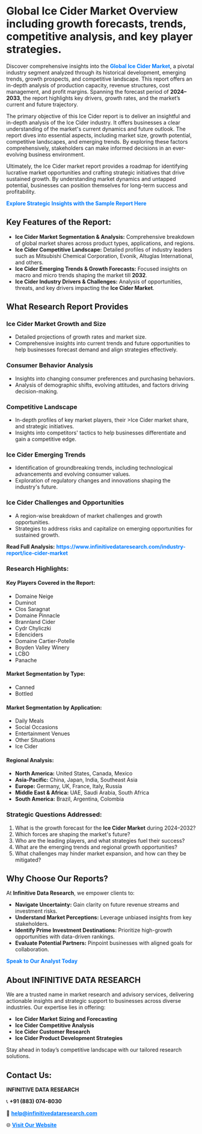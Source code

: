 <h1>Global Ice Cider Market Overview including growth forecasts, trends, competitive analysis, and key player strategies.</h1>
<p>
Discover comprehensive insights into the 
<a href="https://www.infinitivedataresearch.com/industry-report/ice-cider-market" rel="dofollow" style="color: #007BFF; text-decoration: none;"><strong>Global Ice Cider Market</strong></a>, a pivotal industry segment analyzed through its historical development, emerging trends, growth prospects, and competitive landscape. This report offers an in-depth analysis of production capacity, revenue structures, cost management, and profit margins. Spanning the forecast period of <strong>2024–2033</strong>, the report highlights key drivers, growth rates, and the market’s current and future trajectory.
</p>
<p>
The primary objective of this Ice Cider report is to deliver an insightful and in-depth analysis of the Ice Cider industry. It offers businesses a clear understanding of the market's current dynamics and future outlook. The report dives into essential aspects, including market size, growth potential, competitive landscapes, and emerging trends. By exploring these factors comprehensively, stakeholders can make informed decisions in an ever-evolving business environment.
</p>
<p>
Ultimately, the Ice Cider market report provides a roadmap for identifying lucrative market opportunities and crafting strategic initiatives that drive sustained growth. By understanding market dynamics and untapped potential, businesses can position themselves for long-term success and profitability.
</p>
<p>
<a href="https://www.infinitivedataresearch.com/request-sample/reportId=103440" style="color: #007BFF; text-decoration: none;"><strong>Explore Strategic Insights with the Sample Report Here</strong></a>
</p>

<h2>Key Features of the Report:</h2>
<ul>
<li><strong>Ice Cider Market Segmentation & Analysis:</strong> Comprehensive breakdown of global market shares across product types, applications, and regions.</li>
<li><strong>Ice Cider Competitive Landscape:</strong> Detailed profiles of industry leaders such as Mitsubishi Chemical Corporation, Evonik, Altuglas International, and others.</li>
<li><strong>Ice Cider Emerging Trends & Growth Forecasts:</strong> Focused insights on macro and micro trends shaping the market till <strong>2032</strong>.</li>
<li><strong>Ice Cider Industry Drivers & Challenges:</strong> Analysis of opportunities, threats, and key drivers impacting the <strong>Ice Cider Market</strong>.</li>
</ul>

<h2>What Research Report Provides</h2>
<h3>Ice Cider Market Growth and Size</h3>
<ul>
<li>Detailed projections of growth rates and market size.</li>
<li>Comprehensive insights into current trends and future opportunities to help businesses forecast demand and align strategies effectively.</li>
</ul>

<h3>Consumer Behavior Analysis</h3>
<ul>
<li>Insights into changing consumer preferences and purchasing behaviors.</li>
<li>Analysis of demographic shifts, evolving attitudes, and factors driving decision-making.</li>
</ul>

<h3>Competitive Landscape</h3>
<ul>
<li>In-depth profiles of key market players, their >Ice Cider market share, and strategic initiatives.</li>
<li>Insights into competitors' tactics to help businesses differentiate and gain a competitive edge.</li>
</ul>

<h3>Ice Cider Emerging Trends</h3>
<ul>
<li>Identification of groundbreaking trends, including technological advancements and evolving consumer values.</li>
<li>Exploration of regulatory changes and innovations shaping the industry's future.</li>
</ul>

<h3>Ice Cider Challenges and Opportunities</h3>
<ul>
<li>A region-wise breakdown of market challenges and growth opportunities.</li>
<li>Strategies to address risks and capitalize on emerging opportunities for sustained growth.</li>
</ul>
<p><strong>Read Full Analysis:</strong> <a href="https://www.infinitivedataresearch.com/industry-report/ice-cider-market" rel="dofollow" style="color: #007BFF; text-decoration: none;"><strong>https://www.infinitivedataresearch.com/industry-report/ice-cider-market</strong></a></p>
<h3>Research Highlights:</h3>
<h4>Key Players Covered in the Report:</h4>
<ul><li>Domaine Neige</li><li>Duminot</li><li>Clos Saragnat</li><li>Domaine Pinnacle</li><li>Brannland Cider</li><li>Cydr Chyliczki</li><li>Edenciders</li><li>Domaine Cartier-Potelle</li><li>Boyden Valley Winery</li><li>LCBO</li><li>Panache</li></ul>
<h4>Market Segmentation by Type:</h4>
<ul><li>Canned</li><li>Bottled</li></ul>
<h4>Market Segmentation by Application:</h4>
<ul><li>Daily Meals</li><li>Social Occasions</li><li>Entertainment Venues</li><li>Other Situations</li><li>Ice Cider</li></ul>

<h4>Regional Analysis:</h4>
<ul>
<li><strong>North America:</strong> United States, Canada, Mexico</li>
<li><strong>Asia-Pacific:</strong> China, Japan, India, Southeast Asia</li>
<li><strong>Europe:</strong> Germany, UK, France, Italy, Russia</li>
<li><strong>Middle East & Africa:</strong> UAE, Saudi Arabia, South Africa</li>
<li><strong>South America:</strong> Brazil, Argentina, Colombia</li>
</ul>

<h3>Strategic Questions Addressed:</h3>
<ol>
<li>What is the growth forecast for the <strong>Ice Cider Market</strong> during 2024–2032?</li>
<li>Which forces are shaping the market's future?</li>
<li>Who are the leading players, and what strategies fuel their success?</li>
<li>What are the emerging trends and regional growth opportunities?</li>
<li>What challenges may hinder market expansion, and how can they be mitigated?</li>
</ol>

<h2>Why Choose Our Reports?</h2>
<p>At <strong>Infinitive Data Research</strong>, we empower clients to:</p>
<ul>
<li><strong>Navigate Uncertainty:</strong> Gain clarity on future revenue streams and investment risks.</li>
<li><strong>Understand Market Perceptions:</strong> Leverage unbiased insights from key stakeholders.</li>
<li><strong>Identify Prime Investment Destinations:</strong> Prioritize high-growth opportunities with data-driven rankings.</li>
<li><strong>Evaluate Potential Partners:</strong> Pinpoint businesses with aligned goals for collaboration.</li>
</ul>
<p><a href="https://www.infinitivedataresearch.com/industry-report/ice-cider-market" rel="dofollow" style="color: #007BFF; text-decoration: none;"><strong>Speak to Our Analyst Today</strong></a></p>

<h2>About INFINITIVE DATA RESEARCH</h2>
<p>We are a trusted name in market research and advisory services, delivering actionable insights and strategic support to businesses across diverse industries. Our expertise lies in offering:</p>
<ul>
<li><strong>Ice Cider Market Sizing and Forecasting</strong></li>
<li><strong>Ice Cider Competitive Analysis</strong></li>
<li><strong>Ice Cider Customer Research</strong></li>
<li><strong>Ice Cider Product Development Strategies</strong></li>
</ul>
<p>Stay ahead in today’s competitive landscape with our tailored research solutions.</p>

<h2>Contact Us:</h2>
<p><strong>INFINITIVE DATA RESEARCH</strong></p>
<p>📞 <strong>+91 (883) 074-8030</strong></p>
<p>📧 <strong><a href="mailto:help@infinitivedataresearch.com" style="color: #007BFF;">help@infinitivedataresearch.com</a></strong></p>
<p>🌐 <strong><a href="https://www.infinitivedataresearch.com" rel="dofollow" style="color: #007BFF;">Visit Our Website</a></strong></p>